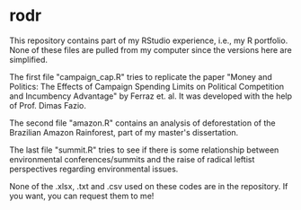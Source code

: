 # rodr
This repository contains part of my RStudio experience, i.e., my R portfolio. None of these files are pulled from my computer since the versions here are simplified.

The first file "campaign_cap.R" tries to replicate the paper "Money and Politics: The Effects of Campaign Spending Limits on Political Competition and Incumbency Advantage" by Ferraz et. al. It was developed with the help of Prof. Dimas Fazio.

<!--print a few reproduction outputs and graphs-->

The second file "amazon.R" contains an analysis of deforestation of the Brazilian Amazon Rainforest, part of my master's dissertation.
<!--print a few reproduction outputs and graphs-->

The last file "summit.R" tries to see if there is some relationship between environmental conferences/summits and the raise of radical leftist perspectives regarding environmental issues.

None of the .xlsx, .txt and .csv used on these codes are in the repository. If you want, you can request them to me! 
